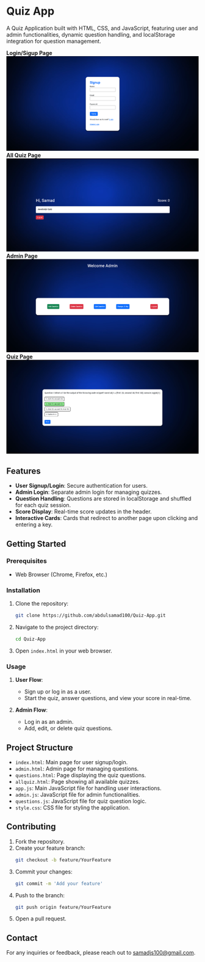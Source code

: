 # Quiz App

A Quiz Application built with HTML, CSS, and JavaScript, featuring user and admin functionalities, dynamic question handling, and localStorage integration for question management.

**Login/Sigup Page**
![Quiz App Screenshot](screenshot2.png)
**All Quiz Page**
![Quiz App Screenshot](screenshot.png)
**Admin Page**
![Quiz App Screenshot](screenshot3.png)
**Quiz Page**
![Quiz App Screenshot](screenshot4.png)

## Features

- **User Signup/Login**: Secure authentication for users.
- **Admin Login**: Separate admin login for managing quizzes.
- **Question Handling**: Questions are stored in localStorage and shuffled for each quiz session.
- **Score Display**: Real-time score updates in the header.
- **Interactive Cards**: Cards that redirect to another page upon clicking and entering a key.

## Getting Started

### Prerequisites

- Web Browser (Chrome, Firefox, etc.)

### Installation

1. Clone the repository:
    ```bash
    git clone https://github.com/abdulsamad100/Quiz-App.git
    ```
2. Navigate to the project directory:
    ```bash
    cd Quiz-App
    ```
3. Open `index.html` in your web browser.

### Usage

1. **User Flow**:
    - Sign up or log in as a user.
    - Start the quiz, answer questions, and view your score in real-time.

2. **Admin Flow**:
    - Log in as an admin.
    - Add, edit, or delete quiz questions.

## Project Structure

- `index.html`: Main page for user signup/login.
- `admin.html`: Admin page for managing questions.
- `questions.html`: Page displaying the quiz questions.
- `allquiz.html`: Page showing all available quizzes.
- `app.js`: Main JavaScript file for handling user interactions.
- `admin.js`: JavaScript file for admin functionalities.
- `questions.js`: JavaScript file for quiz question logic.
- `style.css`: CSS file for styling the application.

## Contributing

1. Fork the repository.
2. Create your feature branch:
    ```bash
    git checkout -b feature/YourFeature
    ```
3. Commit your changes:
    ```bash
    git commit -m 'Add your feature'
    ```
4. Push to the branch:
    ```bash
    git push origin feature/YourFeature
    ```
5. Open a pull request.

## Contact

For any inquiries or feedback, please reach out to [samadjs100@gmail.com](mailto:samadjs100@gmail.com).